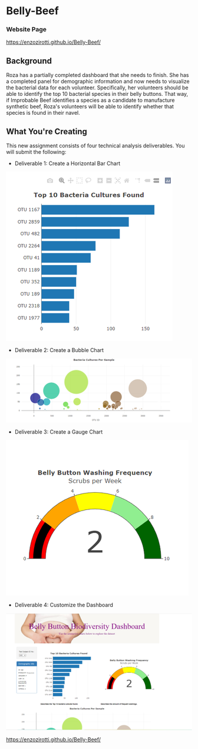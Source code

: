 # Belly-Beef
### Website Page
https://enzozirotti.github.io/Belly-Beef/
## Background
Roza has a partially completed dashboard that she needs to finish. She has a completed panel for demographic information and now needs to visualize the bacterial data for each volunteer. Specifically, her volunteers should be able to identify the top 10 bacterial species in their belly buttons. That way, if Improbable Beef identifies a species as a candidate to manufacture synthetic beef, Roza's volunteers will be able to identify whether that species is found in their navel.

## What You're Creating
  This new assignment consists of four technical analysis deliverables. You will submit the following:

  - Deliverable 1: Create a Horizontal Bar Chart



![Screenshot](bar_chart.PNG)


  - Deliverable 2: Create a Bubble Chart


![Screenshot](bubble.PNG)

  - Deliverable 3: Create a Gauge Chart

![Screenshot](gauge.PNG)
  - Deliverable 4: Customize the Dashboard

![Screenshot](custom.PNG)


https://enzozirotti.github.io/Belly-Beef/
